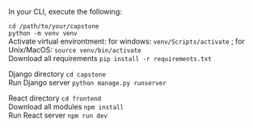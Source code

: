 In your CLI, execute the following:

`cd /path/to/your/capstone`  
`python -m venv venv`  
Activate virtual environtment: for windows: `venv/Scripts/activate` ; for Unix/MacOS: `source venv/bin/activate`  
Download all requirements `pip install -r requirements.txt`  

Django directory `cd capstone`  
Run Django server `python manage.py runserver`  

React directory `cd frontend`  
Download all modules `npm install`  
Run React server `npm run dev`  

